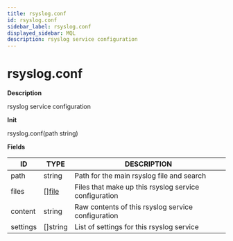 ```yaml
---
title: rsyslog.conf
id: rsyslog.conf
sidebar_label: rsyslog.conf
displayed_sidebar: MQL
description: rsyslog service configuration
---
```


# rsyslog.conf

**Description**

rsyslog service configuration

**Init**

rsyslog.conf(path string)

**Fields**

| ID       | TYPE                      | DESCRIPTION                                           |
| -------- | ------------------------- | ----------------------------------------------------- |
| path     | string                    | Path for the main rsyslog file and search             |
| files    | &#91;&#93;[file](file.md) | Files that make up this rsyslog service configuration |
| content  | string                    | Raw contents of this rsyslog service configuration    |
| settings | &#91;&#93;string          | List of settings for this rsyslog service             |
